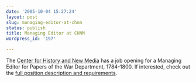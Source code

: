 ```yaml
---
date: '2005-10-04 15:27:24'
layout: post
slug: managing-editor-at-chnm
status: publish
title: Managing Editor at CHNM
wordpress_id: '197'

---
```


The [Center for History and New Media](http://chnm.gmu.edu) has a job opening for a Managing Editor for Papers of the War Department, 1784-1800. If interested, check out the [full position description and requirements](http://chnm.gmu.edu/news/archives/job_opening_at_chnm_man.php).
